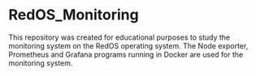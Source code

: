 # RedOS_Monitoring
This repository was created for educational purposes to study the monitoring system on the RedOS operating system. The Node exporter, Prometheus and Grafana programs running in Docker are used for the monitoring system.
